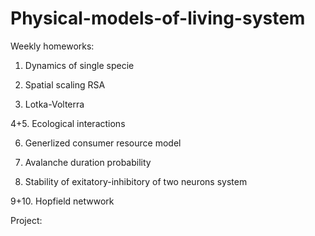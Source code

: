 # Physical-models-of-living-system

Weekly homeworks:
1. Dynamics of single specie

2. Spatial scaling RSA

3. Lotka-Volterra

4+5. Ecological interactions

6. Generlized consumer resource model

7. Avalanche duration probability

8. Stability of exitatory-inhibitory of two neurons system

9+10. Hopfield netwwork

Project: 
